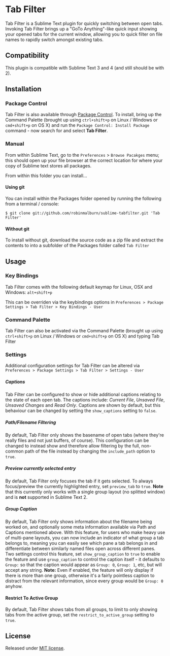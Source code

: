 # Tab Filter

Tab Filter is a Sublime Text plugin for quickly switching between open tabs.  Invoking Tab Filter brings up a "GoTo Anything"-like quick input showing your opened tabs for the current window, allowing you to quick filter on file names to rapidly switch amongst existing tabs.

## Compatibility

This plugin is compatible with Sublime Text 3 and 4 (and still should be with 2).

## Installation

### Package Control

Tab Filter is also available through [Package Control](http://wbond.net/sublime\_packages/package\_control).  To install, bring up the Command Palette (brought up using `ctrl+shift+p` on Linux / Windows or `cmd+shift+p` on OS X) and run the `Package Control: Install Package` command - now search for and select **Tab Filter**.

### Manual

From within Sublime Text, go to the `Preferences` > `Browse Pacakges` menu; this should open up your file browser at the correct location for where your copy of Sublime text stores all packages.

From within this folder you can install...

#### Using git

You can install within the Packages folder opened by running the following from a terminal / console:

    $ git clone git://github.com/robinmalburn/sublime-tabfilter.git 'Tab Filter'

#### Without git

To install without git, download the source code as a zip file and extract the contents to into a subfolder of the Packages folder called `Tab Filter`

## Usage

### Key Bindings

Tab Filter comes with the following default keymap for Linux, OSX and Windows:  `alt+shift+p`

This can be overriden via the keybindings options in `Preferences > Package Settings > Tab Filter > Key Bindings - User`

### Command Palette

Tab Filter can also be activated via the Command Palette (brought up using `ctrl+shift+p` on Linux / Windows or `cmd+shift+p` on OS X) and typing Tab Filter

### Settings

Additional configuration settings for Tab Filter can be altered via `Preferences > Package Settings > Tab Filter > Settings - User`

##### Captions

Tab Filter can be configured to show or hide additional captions relating to the state of each open tab.  The captions include: *Current File*, *Unsaved File*, *Unsaved Changes* and *Read Only*.  Captions are shown by default, but this behaviour can be changed by setting the `show_captions` setting to `false`.

##### Path/Filename Filtering

By default, Tab Filter only shows the basename of open tabs (where they're really files and not just buffers, of course).  This configuration can be changed to instead show and therefore allow filtering by the full, non-common path of the file instead by changing the `include_path` option to `true`.

##### Preview currently selected entry

By default, Tab Filter only focuses the tab if it gets selected. To always focus/preview the currently highlighted entry, set `preview_tab` to `true`. **Note** that this currently only works with a single group layout (no splitted window) and is **not** supported in Sublime Text 2.

##### Group Caption

By default, Tab Filter only shows information about the filename being worked on, and optionally some meta information available via Path and Captions mentioned above. With this feature, for users who make heavy use of multi-pane layouts, you can now include an indicator of what group a tab belongs to, meaning you can easily see which pane a tab belongs in and differentiate between similarly named files open across different panes.  Two settings control this feature, set `show_group_caption` to `true` to enable the feature and use `group_caption` to control the caption itself - it defaults to `Group:` so that the caption would appear as `Group: 0`, `Group: 1`, etc, but will accept any string.  **Note:** Even if enabled, the feature will only display if there is more than one group, otherwise it's a fairly pointless caption to distract from the relevant information, since every group would be `Group: 0` anyhow.

#### Restrict To Active Group

By default, Tab Filter shows tabs from all groups, to limit to only showing tabs from the active group, set the `restrict_to_active_group` setting to `true`.


## License

Released under [MIT license](https://github.com/robinmalburn/sublime-tabfilter/blob/master/license.txt).